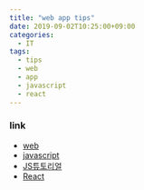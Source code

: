 ```yaml
---
title: "web app tips"
date: 2019-09-02T10:25:00+09:00
categories:
  - IT
tags:
  - tips
  - web
  - app
  - javascript
  - react
---
```


### link

- [web](https://developer.mozilla.org/ko/docs/Web/JavaScript)
- [javascript](https://developer.mozilla.org/ko/docs/Web/JavaScript)
- [JS튜토리얼](https://developer.mozilla.org/ko/docs/A_re-introduction_to_JavaScript)
- [React](https://ko.reactjs.org/)
